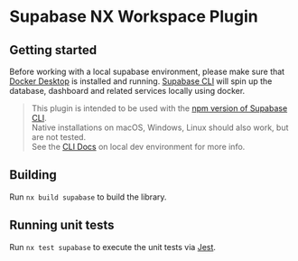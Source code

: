 # Supabase NX Workspace Plugin

## Getting started

Before working with a local supabase environment, please make sure that [Docker Desktop](libs/supabase/README.md) is installed and running. [Supabase CLI](https://supabase.com/docs/guides/cli) will spin up the database, dashboard and related services locally using docker.

> This plugin is intended to be used with the [npm version of Supabase CLI](https://www.npmjs.com/package/supabase).  
> Native installations on macOS, Windows, Linux should also work, but are not tested.  
> See the [CLI Docs](https://supabase.com/docs/guides/cli) on local dev environment for more info.

## Building

Run `nx build supabase` to build the library.

## Running unit tests

Run `nx test supabase` to execute the unit tests via [Jest](https://jestjs.io).
